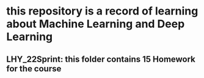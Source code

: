 # this repository is a record of learning about Machine Learning and Deep Learning
## LHY_22Sprint: this folder contains 15 Homework for the course

